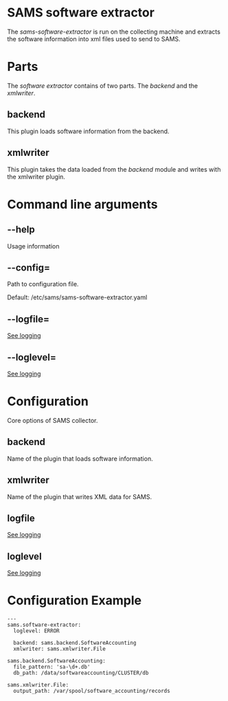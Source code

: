 
# SAMS software extractor

The *sams-software-extractor* is run on the collecting machine and extracts the
software information into xml files used to send to SAMS.

# Parts

The *software extractor* contains of two parts. The *backend* and the *xmlwriter*.

## backend

This plugin loads software information from the backend.

## xmlwriter

This plugin takes the data loaded from the *backend* module and writes with the
xmlwriter plugin.

# Command line arguments

## --help

Usage information

## --config=<file>

Path to configuration file.

Default: /etc/sams/sams-software-extractor.yaml

## --logfile=<filename>

[See logging](logging.md)

## --loglevel=

[See logging](logging.md)

# Configuration

Core options of SAMS collector.

## backend

Name of the plugin that loads software information.

## xmlwriter

Name of the plugin that writes XML data for SAMS.

## logfile

[See logging](logging.md)

## loglevel

[See logging](logging.md)

# Configuration Example

```
---
sams.software-extractor:
  loglevel: ERROR

  backend: sams.backend.SoftwareAccounting
  xmlwriter: sams.xmlwriter.File

sams.backend.SoftwareAccounting:
  file_pattern: 'sa-\d+.db'
  db_path: /data/softwareaccounting/CLUSTER/db

sams.xmlwriter.File:
  output_path: /var/spool/software_accounting/records
```
